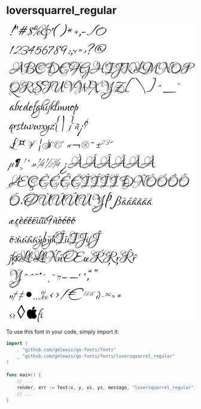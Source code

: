 # loversquarrel_regular

![loversquarrel_regular](loversquarrel_regular.png)

To use this font in your code, simply import it:

```go
import (
	. "github.com/gmlewis/go-fonts/fonts"
	_ "github.com/gmlewis/go-fonts/fonts/loversquarrel_regular"
)

func main() {
	// ...
	render, err := Text(x, y, xs, ys, message, "loversquarrel_regular"),
	// ...
}
```
